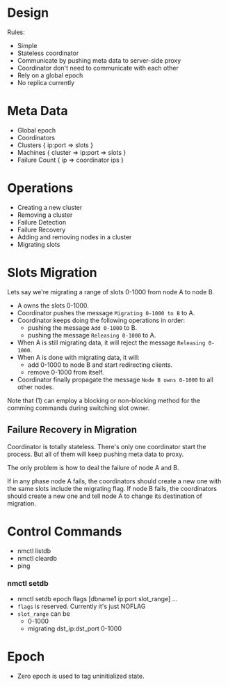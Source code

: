 # Design

Rules:
- Simple
- Stateless coordinator
- Communicate by pushing meta data to server-side proxy
- Coordinator don't need to communicate with each other
- Rely on a global epoch
- No replica currently

# Meta Data

- Global epoch
- Coordinators
- Clusters { ip:port => slots }
- Machines { cluster => ip:port => slots }
- Failure Count { ip => coordinator ips }

# Operations

- Creating a new cluster
- Removing a cluster
- Failure Detection
- Failure Recovery
- Adding and removing nodes in a cluster
- Migrating slots

# Slots Migration
Lets say we're migrating a range of slots 0-1000 from node A to node B.

- A owns the slots 0-1000.
- Coordinator pushes the message `Migrating 0-1000 to B` to A.
- Coordinator keeps doing the following operations in order:
    - pushing the message `Add 0-1000` to B. 
    - pushing the message `Releasing 0-1000` to A.
- When A is still migrating data, it will reject the message `Releasing 0-1000`.
- When A is done with migrating data, it will:
    - add 0-1000 to node B and start redirecting clients.
    - remove 0-1000 from itself.
- Coordinator finally propagate the message `Node B owns 0-1000` to all other nodes.

Note that (1) can employ a blocking or non-blocking method for the comming commands during switching slot owner.

## Failure Recovery in Migration
Coordinator is totally stateless. There's only one coordinator start the process. But all of them will keep pushing meta data to proxy.

The only problem is how to deal the failure of node A and B.

If in any phase node A fails, the coordinators should create a new one with the same slots include the migrating flag.
If node B fails, the coordinators should create a new one and tell node A to change its destination of migration.

# Control Commands

- nmctl listdb
- nmctl cleardb
- ping
### nmctl setdb

- nmctl setdb epoch flags [dbname1 ip:port slot_range] ...
- `flags` is reserved. Currently it's just NOFLAG
- `slot_range` can be
    - 0-1000
    - migrating dst_ip:dst_port 0-1000

# Epoch

- Zero epoch is used to tag uninitialized state.
